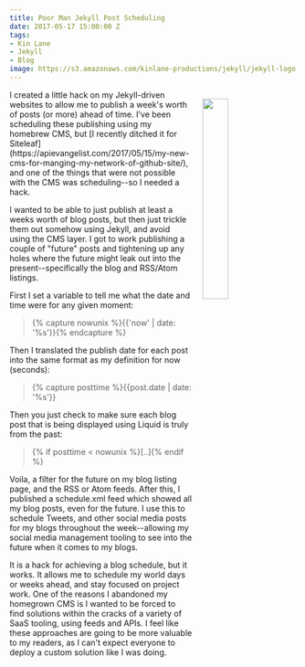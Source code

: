```yaml
---
title: Poor Man Jekyll Post Scheduling
date: 2017-05-17 15:00:00 Z
tags:
- Kin Lane
- Jekyll
- Blog
image: https://s3.amazonaws.com/kinlane-productions/jekyll/jekyll-logo.png
---
```


<p><img style="padding: 15px;" src="https://s3.amazonaws.com/kinlane-productions/jekyll/jekyll-logo.png" align="right" width="30%" /></p>
I created a little hack on my Jekyll-driven websites to allow me to publish a week's worth of posts (or more) ahead of time. I've been scheduling these publishing using my homebrew CMS, but [I recently ditched it for Siteleaf](https://apievangelist.com/2017/05/15/my-new-cms-for-manging-my-network-of-github-site/), and one of the things that were not possible with the CMS was scheduling--so I needed a hack.

I wanted to be able to just publish at least a weeks worth of blog posts, but then just trickle them out somehow using Jekyll, and avoid using the CMS layer. I got to work publishing a couple of "future" posts and tightening up any holes where the future might leak out into the present--specifically the blog and RSS/Atom listings.

First I set a variable to tell me what the date and time were for any given moment:

> {% capture nowunix %}{{'now' | date: '%s'}}{% endcapture %}

Then I translated the publish date for each post into the same format as my definition for now (seconds):

> {% capture posttime %}{{post.date | date: '%s'}}

Then you just check to make sure each blog post that is being displayed using Liquid is truly from the past:

> {% if posttime < nowunix %}[..]{% endif %}

Voila, a filter for the future on my blog listing page, and the RSS or Atom feeds. After this, I published a schedule.xml feed which showed all my blog posts, even for the future. I use this to schedule Tweets, and other social media posts for my blogs throughout the week--allowing my social media management tooling to see into the future when it comes to my blogs.

It is a hack for achieving a blog schedule, but it works. It allows me to schedule my world days or weeks ahead, and stay focused on project work. One of the reasons I abandoned my homegrown CMS is I wanted to be forced to find solutions within the cracks of a variety of SaaS tooling, using feeds and APIs. I feel like these approaches are going to be more valuable to my readers, as I can't expect everyone to deploy a custom solution like I was doing.


